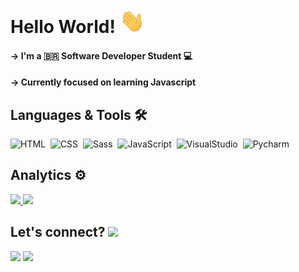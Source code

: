 # Hello World! <img src=https://raw.githubusercontent.com/ABSphreak/ABSphreak/master/gifs/Hi.gif width="40">

#### -> I'm a 🇧🇷 Software Developer Student 💻
#### -> Currently focused on learning Javascript


## Languages & Tools 🛠

![HTML](https://img.shields.io/badge/HTML5-E34F26?style=flat&logo=html5&logoColor=white)&nbsp;
![CSS](https://img.shields.io/badge/CSS3-1572B6?style=flat&logo=css3&logoColor=white)&nbsp;
![Sass](https://img.shields.io/badge/Sass-CC6699?style=flat&logo=sass&logoColor=white)&nbsp;
![JavaScript](https://img.shields.io/badge/JavaScript-323330?style=flat&logo=javascript&logoColor=F7DF1E)&nbsp;
![VisualStudio](https://img.shields.io/badge/Visual_Studio_Code-0078D4?style=flat&logo=visual%20studio%20code&logoColor=white)&nbsp;
![Pycharm](https://img.shields.io/badge/PyCharm-323330.svg?&style=flat&logo=PyCharm&logoColor=white)&nbsp;



## Analytics ⚙️

<div align="left">
  <a href="https://github.com/idomelo">
    <img height="150em" src="https://github-readme-stats.vercel.app/api/?username=idomelo&count_private=true&show_icons=true&theme=highcontrast"/>
    <img height="150em" src="https://github-readme-stats.vercel.app/api/top-langs/?username=idomelo&layout=compact&langs_count=8&theme=highcontrast&hide=HCL"/>
  </a>
</div>

## Let's connect? <img src=https://emojipedia-us.s3.dualstack.us-west-1.amazonaws.com/thumbs/160/apple/285/handshake_1f91d.png width="30">
  
<div align="left">
  <a href = "mailto:idomelo123@gmail.com"><img src="https://img.shields.io/badge/idomelo123@gmail.com-D14836?style=flat&logo=gmail&logoColor=white"></a>
  <a href="https://www.linkedin.com/in/idomelo"><img src="https://img.shields.io/badge/idomelo-0077B5?style=flat&logo=linkedin&logoColor=white"></a>
  <!--   ![Snake animation](https://github.com/idomelo/idomelo/blob/output/github-contribution-grid-snake.svg) -->
</div>
